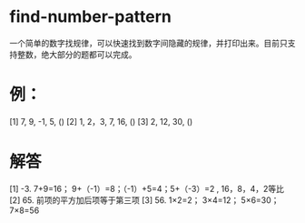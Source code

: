 # find-number-pattern
一个简单的数字找规律，可以快速找到数字间隐藏的规律，并打印出来。目前只支持整数，绝大部分的题都可以完成。

# 例：

[1] 7, 9, -1, 5, ()
[2] 1, 2，3, 7, 16, ()
[3] 2, 12, 30, ()

# 解答

[1] -3. 7+9=16； 9+（-1）=8；（-1）+5=4；5+（-3）=2 , 16，8，4，2等比
[2] 65. 前项的平方加后项等于第三项 
[3] 56. 1×2=2； 3×4=12； 5×6=30； 7×8=56 
